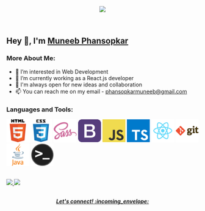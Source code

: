 <p align="center">
  <img src="https://media.giphy.com/media/MeJgB3yMMwIaHmKD4z/giphy.gif" width="30%">
</p>
<br>

## Hey 👋, I'm [Muneeb Phansopkar](https://muneeb-mp.github.io/)

### More About Me:

- 👀 I’m interested in Web Development
- 🌱 I’m currently working as a React.js developer
- 💞️ I'm always open for new ideas and collaboration
- 📫 You can reach me on my email - phansopkarmuneeb@gmail.com


### Languages and Tools:

<img height="60" src="https://raw.githubusercontent.com/github/explore/5c058a388828bb5fde0bcafd4bc867b5bb3f26f3/topics/html/html.png"><img height="60" src="https://raw.githubusercontent.com/github/explore/5c058a388828bb5fde0bcafd4bc867b5bb3f26f3/topics/css/css.png">
<img height="60" src="https://raw.githubusercontent.com/github/explore/80688e429a7d4ef2fca1e82350fe8e3517d3494d/topics/sass/sass.png">
<img height="60" src="https://raw.githubusercontent.com/github/explore/80688e429a7d4ef2fca1e82350fe8e3517d3494d/topics/bootstrap/bootstrap.png">
<img height="60" src="https://raw.githubusercontent.com/github/explore/80688e429a7d4ef2fca1e82350fe8e3517d3494d/topics/javascript/javascript.png">
<img height="60" src="https://raw.githubusercontent.com/github/explore/80688e429a7d4ef2fca1e82350fe8e3517d3494d/topics/typescript/typescript.png">
<img height="60" src="https://raw.githubusercontent.com/github/explore/80688e429a7d4ef2fca1e82350fe8e3517d3494d/topics/react/react.png">
<img height="60" src="https://raw.githubusercontent.com/github/explore/80688e429a7d4ef2fca1e82350fe8e3517d3494d/topics/git/git.png">
<img height="60" src="https://raw.githubusercontent.com/github/explore/80688e429a7d4ef2fca1e82350fe8e3517d3494d/topics/java/java.png">
<img height="60" src="https://raw.githubusercontent.com/github/explore/80688e429a7d4ef2fca1e82350fe8e3517d3494d/topics/terminal/terminal.png">

<br/>

<a href="https://github.com/muneeb-mp">
  <img height="180em" src="https://github-readme-stats.vercel.app/api?username=muneeb-mp&theme=react&show_icons=true" />
  <img height="180em" src="https://github-readme-stats.vercel.app/api/top-langs/?username=muneeb-mp&theme=react&layout=compact" />
</a>

<br/>
<br/>
  
  
<p align="center">
  <a href='mailto:phansopkarmuneeb@gmail.com'>
    <b><i>Let's connect! :incoming_envelope:</i></b>
  </a>
 </p>
